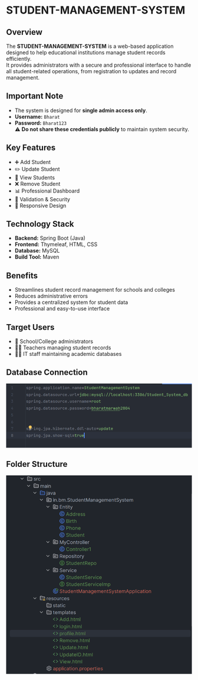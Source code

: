 # STUDENT-MANAGEMENT-SYSTEM

## Overview
The **STUDENT-MANAGEMENT-SYSTEM** is a web-based application designed to help educational institutions manage student records efficiently.  
It provides administrators with a secure and professional interface to handle all student-related operations, from registration to updates and record management.

## Important Note
- The system is designed for **single admin access only**.
- **Username:** `Bharat`  
- **Password:** `Bharat123`  
⚠️ **Do not share these credentials publicly** to maintain system security.

## Key Features
- ➕ Add Student  
- ✏️ Update Student  
- 👀 View Students  
- ❌ Remove Student  
- 📊 Professional Dashboard  
- 🔐 Validation & Security  
- 📱 Responsive Design  

## Technology Stack
- **Backend:** Spring Boot (Java)  
- **Frontend:** Thymeleaf, HTML, CSS  
- **Database:** MySQL  
- **Build Tool:** Maven  

## Benefits
- Streamlines student record management for schools and colleges  
- Reduces administrative errors  
- Provides a centralized system for student data  
- Professional and easy-to-use interface  

## Target Users
- 🏫 School/College administrators  
- 👨‍🏫 Teachers managing student records  
- 👨‍💻 IT staff maintaining academic databases  

## Database Connection
![Database Connection](https://github.com/Bharatmarwah/STUDENT-MANAGEMENT-SYSTEM/blob/main/DatabaseConnection.png)

## Folder Structure
![Folder Structure](https://github.com/Bharatmarwah/STUDENT-MANAGEMENT-SYSTEM/blob/main/FolderStructure.png)
